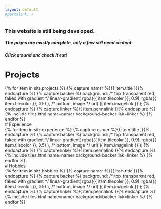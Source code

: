 ```yaml
---
layout: default
#permalink: /
---
```

### This website is still being developed.
##### The pages are mostly complete, only a few still need content.
##### Click around and check it out!

# Projects
<div class="row justify-content-center">
{% for item in site.projects %}
{% capture namer %}{{ item.title }}{% endcapture %}
{% capture backer %}
	background: 
	/* top, transparent red, faked with gradient */ 
	linear-gradient(
        rgba({{ item.tilecolor }}, 0.9), 
        rgba({{ item.tilecolor }}, 0.5)
	),
	/* bottom, image */
	url('{{ item.imagelink }}');
{% endcapture %}
{% capture linker %}{{ item.permalink }}{% endcapture %}
{% include tiles.html name=namer background=backer link=linker %}
{% endfor %}
</div>
# Experience
<div class="row justify-content-center">
{% for item in site.experience %}
{% capture namer %}{{ item.title }}{% endcapture %}
{% capture backer %}
	background: 
	/* top, transparent red, faked with gradient */ 
	linear-gradient(
        rgba({{ item.tilecolor }}, 0.9), 
        rgba({{ item.tilecolor }}, 0.5)
	),
	/* bottom, image */
	url('{{ item.imagelink }}');
{% endcapture %}
{% capture linker %}{{ item.permalink }}{% endcapture %}
{% include tiles.html name=namer background=backer link=linker %}
{% endfor %}
</div>
# Hobbies
<div class="row justify-content-center">
{% for item in site.hobbies %}
{% capture namer %}{{ item.title }}{% endcapture %}
{% capture backer %}
	background: 
	/* top, transparent red, faked with gradient */ 
	linear-gradient(
        rgba({{ item.tilecolor }}, 0.9), 
        rgba({{ item.tilecolor }}, 0.5)
	),
	/* bottom, image */
	url('{{ item.imagelink }}');
{% endcapture %}
{% capture linker %}{{ item.permalink }}{% endcapture %}
{% include tiles.html name=namer background=backer link=linker %}
{% endfor %}
</div>
